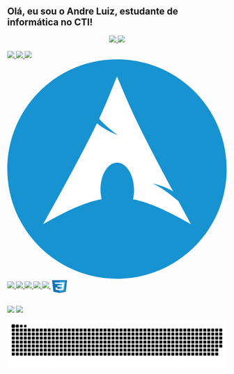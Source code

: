 ## Olá, eu sou o Andre Luiz, estudante de informática no CTI!

<div align="center">
  <a href="https://github.com/AndreBetetto">
  <img height="180em" src="https://github-readme-stats.vercel.app/api?username=AndreBetetto&show_icons=true&theme=dark&include_all_commits=true&count_private=true"/>
   <img height="180em" src="https://github-readme-stats.vercel.app/api/top-langs/?username=AndreBetetto&layout=compact&langs_count=16&theme=dark"/> 
</div>
  
<div style="display: inline_block"><br>
  <img src="https://cdn.jsdelivr.net/gh/devicons/devicon/icons/c/c-original.svg" />

  <img src="https://cdn.jsdelivr.net/gh/devicons/devicon/icons/csharp/csharp-original.svg" />

  <img src="https://cdn.jsdelivr.net/gh/devicons/devicon/icons/html5/html5-original-wordmark.svg" />

  <?xml version="1.0" ?><svg enable-background="new 0 0 515.91 728.5" height="512" id="Layer_1" version="1.1" viewBox="0 0 512.00003 512" width="512" xml:space="preserve" xmlns="http://www.w3.org/2000/svg" xmlns:cc="http://creativecommons.org/ns#" xmlns:dc="http://purl.org/dc/elements/1.1/" xmlns:inkscape="http://www.inkscape.org/namespaces/inkscape" xmlns:rdf="http://www.w3.org/1999/02/22-rdf-syntax-ns#" xmlns:sodipodi="http://sodipodi.sourceforge.net/DTD/sodipodi-0.dtd" xmlns:svg="http://www.w3.org/2000/svg"><defs id="defs7"/><g id="g3824" transform="translate(148.11806,138.35224)"><path d="m -733.62329,72.267944 c 0,203.804876 -165.21649,369.021366 -369.02141,369.021366 -203.8048,0 -369.0213,-165.21649 -369.0213,-369.021366 0,-203.804874 165.2165,-369.021364 369.0213,-369.021364 203.80492,0 369.02141,165.21649 369.02141,369.021364 z" id="path4878" style="fill:#1793d1;fill-opacity:1;fill-rule:nonzero;stroke:none" transform="matrix(0.69372682,0,0,0.69372682,872.81612,67.513546)"/><path d="M 107.84949,-98.602257 C 92.493787,-60.954304 83.231987,-36.328024 66.135387,0.20085614 76.617787,11.312106 89.484387,24.251686 110.3795,38.865776 87.915087,29.621786 72.591587,20.341076 61.140187,10.710446 39.259887,56.367046 4.9797874,121.40283 -64.585822,246.39777 c 54.6762094,-31.56545 97.060109,-51.0259 136.559909,-58.45149 -1.696,-7.29506 -2.6605,-15.1861 -2.595,-23.41953 l 0.065,-1.7516 c 0.8677,-35.02952 19.09,-61.96722 40.676113,-60.13821 21.5861,1.82902 38.3647,31.72582 37.4971,66.75537 -0.1631,6.59145 -0.9065,12.93234 -2.2057,18.81346 39.0709,7.64297 81.0017,27.0536 134.93811,58.192 C 269.7144,226.81765 260.2216,209.1676 251.1563,192.3577 236.8771,181.29028 221.983,166.88599 191.602,151.29245 c 20.8822,5.42606 35.8334,11.68629 47.4876,18.68371 C 146.9204,-1.6272139 139.4566,-24.429744 107.84949,-98.602257 z" id="path2518" style="fill:#ffffff;fill-opacity:1;fill-rule:evenodd;stroke:none"/></g></svg>

  <img src="https://cdn.jsdelivr.net/gh/devicons/devicon/icons/laravel/laravel-plain-wordmark.svg" />

  <img src="https://cdn.jsdelivr.net/gh/devicons/devicon/icons/php/php-plain.svg" />



  <img src="https://cdn.jsdelivr.net/gh/devicons/devicon/icons/jetbrains/jetbrains-original.svg" />

  <img src="https://cdn.jsdelivr.net/gh/devicons/devicon/icons/linux/linux-original.svg" />



  <img src="https://cdn.jsdelivr.net/gh/devicons/devicon/icons/figma/figma-original.svg" />

  <img align="center" alt="AndreBetetto-CSS" height="30" width="40" src="https://raw.githubusercontent.com/devicons/devicon/master/icons/css3/css3-original.svg">
</div>
  
  ##
 
<div> 
  <a href="https://www.instagram.com/andrebetetto/" target="_blank"><img src="https://img.shields.io/badge/-Instagram-%23E4405F?style=for-the-badge&logo=instagram&logoColor=white" target="_blank"></a> 
  <a href = "mailto:andre.betetto@unesp.br"><img src="https://img.shields.io/badge/-Gmail-%23333?style=for-the-badge&logo=gmail&logoColor=white" target="_blank"></a>
   

![Snake animation](https://github.com/AndreBetetto/AndreBetetto/blob/output/github-contribution-grid-snake.svg)
 
</div>
